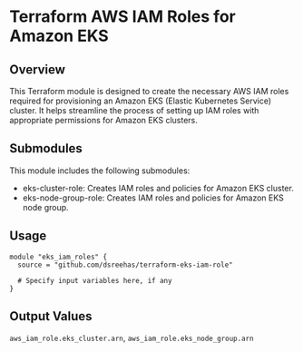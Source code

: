 # Terraform AWS IAM Roles for Amazon EKS

## Overview

This Terraform module is designed to create the necessary AWS IAM roles required for provisioning an Amazon EKS (Elastic Kubernetes Service) cluster. It helps streamline the process of setting up IAM roles with appropriate permissions for Amazon EKS clusters.

## Submodules

This module includes the following submodules:

-   eks-cluster-role: Creates IAM roles and policies for Amazon EKS cluster.
-   eks-node-group-role: Creates IAM roles and policies for Amazon EKS node group.

## Usage

    module "eks_iam_roles" {
      source = "github.com/dsreehas/terraform-eks-iam-role"
    
      # Specify input variables here, if any
    }

## Output Values
`aws_iam_role.eks_cluster.arn`, `aws_iam_role.eks_node_group.arn`